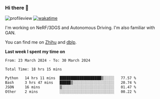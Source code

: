 ### Hi there 👋

![profileview](https://komarev.com/ghpvc/?username=bo233)
[![wakatime](https://wakatime.com/badge/user/018cb0e5-1559-4aa8-b3db-0d1aedf11b29.svg)](https://wakatime.com/@018cb0e5-1559-4aa8-b3db-0d1aedf11b29)

I'm working on NeRF/3DGS and Autonomous Driving. 
I'm also familiar with GAN.

You can find me on [Zhihu](https://www.zhihu.com/people/bo233) and [dblp](https://dblp.org/pid/331/1520.html).

**Last week I spent my time on**
<!--START_SECTION:waka-->

```txt
From: 23 March 2024 - To: 30 March 2024

Total Time: 18 hrs 15 mins

Python   14 hrs 11 mins  ███████████████████▒░░░░░   77.57 %
Bash     3 hrs 47 mins   █████▒░░░░░░░░░░░░░░░░░░░   20.74 %
JSON     16 mins         ▒░░░░░░░░░░░░░░░░░░░░░░░░   01.47 %
Other    2 mins          ░░░░░░░░░░░░░░░░░░░░░░░░░   00.22 %
```

<!--END_SECTION:waka-->
